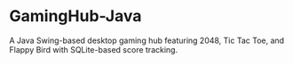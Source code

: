 # GamingHub-Java
A Java Swing-based desktop gaming hub featuring 2048, Tic Tac Toe, and Flappy Bird with SQLite-based score tracking.
